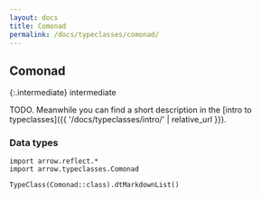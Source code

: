 ```yaml
---
layout: docs
title: Comonad
permalink: /docs/typeclasses/comonad/
---
```


## Comonad

{:.intermediate}
intermediate

TODO. Meanwhile you can find a short description in the [intro to typeclasses]({{ '/docs/typeclasses/intro/' | relative_url }}).

### Data types

```kotlin:ank:replace
import arrow.reflect.*
import arrow.typeclasses.Comonad

TypeClass(Comonad::class).dtMarkdownList()
```
